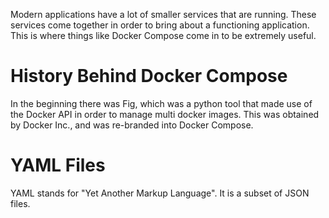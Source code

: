 Modern applications have a lot of smaller services that are running. These services come together in order to bring about a functioning application. This is where things like Docker Compose come in to be extremely useful.
# History Behind Docker Compose
In the beginning there was Fig, which was a python tool that made use of the Docker API in order to manage multi docker images. This was obtained by Docker Inc., and was re-branded into Docker Compose.
# YAML Files
YAML stands for "Yet Another Markup Language". It is a subset of JSON files. 

